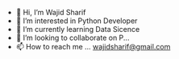 - 👋 Hi, I’m Wajid Sharif
- 👀 I’m interested in Python Developer
- 🌱 I’m currently learning Data Sicence
- 💞️ I’m looking to collaborate on P...
- 📫 How to reach me ... wajidsharif@gmail.com

<!---
wajidsharif/wajidsharif is a ✨ special ✨ repository because its `README.md` (this file) appears on your GitHub profile.
You can click the Preview link to take a look at your changes.
--->
